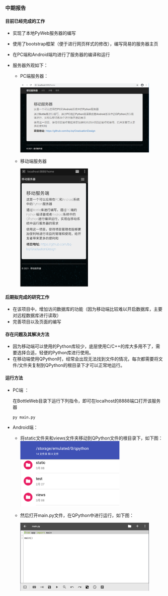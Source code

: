 ### 中期报告

#### 目前已经完成的工作

- 实现了本地PyWeb服务器的编写

- 使用了bootstrap框架（便于进行网页样式的修改），编写简易的服务器主页

- 在PC端和Android端均进行了服务器的编译和运行

- 服务器外观如下：

  - PC端服务器：

    <img src=".\src\pc_test.png" alt="PC端服务器" style="zoom:40%;" />

  - 移动端服务器

    <img src=".\src\android_test.png" alt="Android端服务器" style="zoom:40%;" />

#### 后期拟完成的研究工作

- 在该项目中，增加访问数据库的功能（因为移动端比较难以开启数据库，主要对远程数据库进行读取）
- 完善项目以及页面的编写

#### 存在问题及其解决方法

- 因为移动端可以使用的Python库较少，底层使用C/C++的库大多用不了，需要选择合适，轻便的Python库进行使用。
- 在移动端使用QPython时，经常会出现无法找到文件的情况，每次都需要将文件/文件夹复制到QPython的根目录下才可以正常地运行。



#### 运行方法

- PC端 ：

  在BottleWeb目录下运行下列指令，即可在localhost的8888端口打开该服务器

  ```
  py main.py
  ```

- Android端：
  - 将static文件夹和views文件夹移动到QPython文件的根目录下，如下图：
  		<img src=".\src\sample.png" style="zoom:40%;" />
  - 然后打开main.py文件，在QPython中进行运行，如下图：
  
    <img src=".\src\run.png" style="zoom:40%;" />


